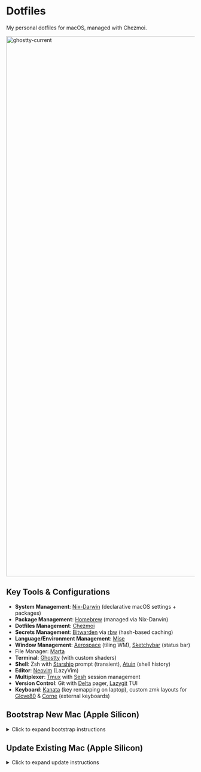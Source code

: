 # Dotfiles

My personal dotfiles for macOS, managed with Chezmoi.

<img width="2557" height="1440" alt="ghostty-current" src="https://github.com/user-attachments/assets/dbe927ed-fda1-4d92-958a-d92d1220b9ee" />

## Key Tools & Configurations

- **System Management**: [Nix-Darwin](https://github.com/LnL7/nix-darwin)
  (declarative macOS settings + packages)
- **Package Management**: [Homebrew](https://brew.sh/) (managed via Nix-Darwin)
- **Dotfiles Management**: [Chezmoi](https://www.chezmoi.io/)
- **Secrets Management**: [Bitwarden](https://bitwarden.com/) via
  [rbw](https://github.com/doy/rbw) (hash-based caching)
- **Language/Environment Management**: [Mise](https://mise.jdx.dev/)
- **Window Management**: [Aerospace](https://github.com/nikitabobko/AeroSpace)
  (tiling WM), [Sketchybar](https://github.com/FelixKratz/SketchyBar) (status
  bar)
- File Manager: [Marta](https://marta.sh/)
- **Terminal**: [Ghostty](https://github.com/ghostty-org/ghostty) (with custom
  shaders)
- **Shell**: Zsh with [Starship](https://starship.rs/) prompt (transient),
  [Atuin](https://github.com/atuinsh/atuin) (shell history)
- **Editor**: [Neovim](https://neovim.io/) (LazyVim)
- **Multiplexer**: [Tmux](https://github.com/tmux/tmux) with
  [Sesh](https://github.com/joshmedeski/sesh) session management
- **Version Control**: Git with [Delta](https://github.com/dandavison/delta)
  pager, [Lazygit](https://github.com/jesseduffield/lazygit) TUI
- **Keyboard**: [Kanata](https://github.com/jtroo/kanata) (key remapping on
  laptop), custom zmk layouts for
  [Glove80](https://my.glove80.com/?ref=arslan.io#/layout/user/3fbe1c75-ac0e-4967-88d1-fe626c3ab3ff)
  & [Corne](https://github.com/gnohj/hypersonic-corne) (external keyboards)

## Bootstrap New Mac (Apple Silicon)

<details>
<summary>Click to expand bootstrap instructions</summary>

### Step 1: System setup (Nix + nix-darwin)

Installs Nix package manager, nix-darwin system configuration, and Homebrew
packages:

```bash
curl -fsSL https://raw.githubusercontent.com/gnohj/dotfiles/main/system-setup.sh | bash
```

This will:

- Install Nix package manager (Determinate Systems installer)
- Clone dotfiles repository via Chezmoi
- Install nix-darwin for declarative macOS configuration
- Install all packages defined in `~/.nix/` (Nix packages + Homebrew apps)

**Note:** You'll be prompted for your password once at the start for sudo
access.

### Step 2: User setup (dotfiles + development tools)

Applies dotfiles and installs language runtimes via mise:

```bash
curl -fsSL https://raw.githubusercontent.com/gnohj/dotfiles/main/user-setup.sh | bash -s -- your_bitwarden_email@example.com
```

This will:

- Fetch GH SSH key from Bitwarden (requires master password)
- Apply all dotfiles via Chezmoi (`~/.config/`, `~/.zshrc`, etc.)
- Install language runtimes via mise (Node, Python, Go, Rust, etc.)
- Set up environment secrets from Bitwarden (API keys, tokens)
- Set up shell configuration

</details>

## Update Existing Mac (Apple Silicon)

<details>
<summary>Click to expand update instructions</summary>

### 1. Nix-Darwin (System Management)

#### Understanding Package Pinning

This setup uses a **hybrid approach** for reproducibility:

- **Nix packages** (CLI dev tools): Pinned via `flake.lock`
  - ✅ Reproducible across machines and time
  - ✅ Same versions until you explicitly update
  - Examples: nvim, tmux, fzf, bat, ripgrep

- **Homebrew packages** (macOS apps + utilities): Floating versions
  - ⚠️ Gets latest from Homebrew on install/update
  - ⚠️ Not reproducible, but always up-to-date
  - Examples: ghostty, brave-browser, borders, sketchybar

#### Rebuild without updating packages

Uses existing pinned versions from `flake.lock`:

```bash
darwin-rebuild switch --flake ~/.nix
```

#### Update Nix packages to latest

Updates `flake.lock` to newest nixpkgs snapshot:

```bash
# Update all flake inputs (nixpkgs + nix-darwin)
nix flake update ~/.nix
darwin-rebuild switch --flake ~/.nix

# Or update only nixpkgs
nix flake update ~/.nix nixpkgs
darwin-rebuild switch --flake ~/.nix
```

#### Update Homebrew packages

Currently `onActivation.upgrade = false`, so manual updates:

```bash
# Update specific package
brew upgrade ghostty
brew upgrade --cask brave-browser

# Update all packages
brew upgrade
brew upgrade --cask
```

**Clean up old generations:**

```bash
nix-collect-garbage -d
```

### 2. Chezmoi (Dotfiles Management)

**Apply latest dotfiles:**

```bash
chezmoi apply
```

**Update from remote and apply:**

```bash
chezmoi update
```

**Refresh secrets from Bitwarden:**

Secrets are automatically refreshed when the secret list changes. To force a
refresh after changing a password value:

```bash
rbw sync && chezmoi apply --force
```

### 3. Mise (Language/Environment Management)

**Install/update all tools from config:**

```bash
mise install
```

**Upgrade a specific language runtime:**

```bash
mise upgrade node
mise upgrade python
```

**Upgrade all language runtimes to latest versions:**

```bash
mise upgrade
```

</details>
